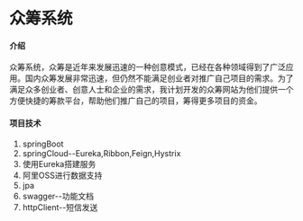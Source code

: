 # 众筹系统

#### 介绍
众筹系统，众筹是近年来发展迅速的一种创意模式，已经在各种领域得到了广泛应用。国内众筹发展非常迅速，但仍然不能满足创业者对推广自己项目的需求。为了满足众多创业者、创意人士和企业的需求，我计划开发的众筹网站为他们提供一个方便快捷的筹款平台，帮助他们推广自己的项目，筹得更多项目的资金。

#### 项目技术
1. springBoot
2. springCloud--Eureka,Ribbon,Feign,Hystrix
3. 使用Eureka搭建服务
4. 阿里OSS进行数据支持
5. jpa
6. swagger--功能文档
7. httpClient--短信发送
